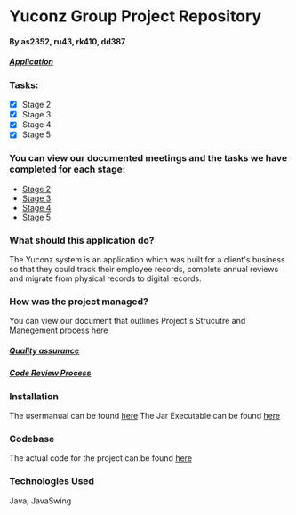 # Yuconz Group Project Repository
#### By as2352, ru43, rk410, dd387
##### [Application](https://github.com/Aivaras7/Java_projects/tree/main/Yuconz/source/28f-final)
### Tasks:

- [x] Stage 2
- [x] Stage 3
- [x] Stage 4
- [x] Stage 5

### You can view our documented meetings and the tasks we have completed for each stage:
- [Stage 2](https://github.com/Aivaras7/Java_projects/tree/main/Yuconz/Project_documentation/Stage%202)
- [Stage 3](https://github.com/Aivaras7/Java_projects/tree/main/Yuconz/Project_documentation/Stage%203)
- [Stage 4](https://github.com/Aivaras7/Java_projects/tree/main/Yuconz/Project_documentation/Stage%204)
- [Stage 5](https://github.com/Aivaras7/Java_projects/tree/main/Yuconz/Project_documentation/Stage%205)

### What should this application do?
The Yuconz system is an application which was built for a client's business so that they could track their employee records, complete annual reviews and migrate from physical records to digital records.

### How was the project managed?
You can view our document that outlines Project's Strucutre and Manegement process [here](https://github.com/Aivaras7/Java_projects/blob/main/Yuconz/Project_documentation/Stage%205/Documents/proj-management-outline.pdf)

##### [Quality assurance](https://github.com/Aivaras7/Java_projects/blob/main/Yuconz/Project_documentation/Stage%205/Documents/quality-assurance-outline.pdf)
##### [Code Review Process](https://github.com/Aivaras7/Java_projects/blob/main/Yuconz/Project_documentation/Stage%205/Documents/review-outline.pdf)


### Installation
The usermanual can be found [here](https://github.com/Aivaras7/Java_projects/blob/main/Yuconz/UM.pdf)
The Jar Executable can be found [here](https://github.com/Aivaras7/Java_projects/tree/main/Yuconz)

### Codebase
The actual code for the project can be found [here](https://github.com/Aivaras7/Java_projects/tree/main/Yuconz)

### Technologies Used
Java, JavaSwing
